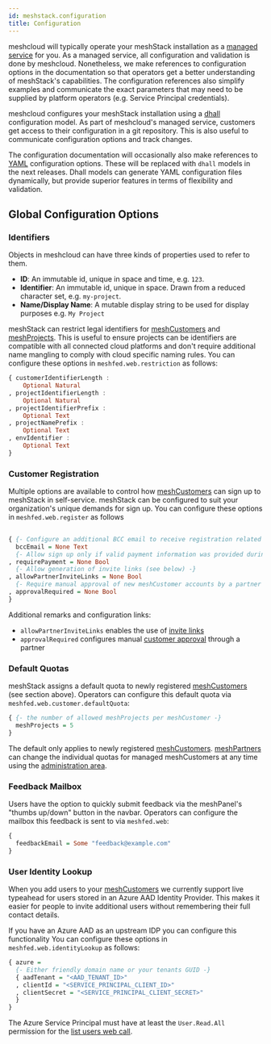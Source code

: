 ```yaml
---
id: meshstack.configuration
title: Configuration
---
```


meshcloud will typically operate your meshStack installation as a [managed service](./meshstack.managed-service.md) for you. As a managed service, all configuration and validation is done by meshcloud. Nonetheless, we make references to configuration options in the documentation so that operators get a better understanding of meshStack's capabilities. The configuration references also simplify examples and communicate the exact parameters that may need to be supplied by platform operators (e.g. Service Principal credentials).

meshcloud configures your meshStack installation using a [dhall](https://dhall-lang.org/) configuration model. As part of meshcloud's managed service, customers get access to their configuration in a git repository. This is also useful to communicate configuration options and track changes.

The configuration documentation will occasionally also make references to [YAML](https://en.wikipedia.org/wiki/YAML) configuration options. These will be replaced with `dhall` models in the next releases. Dhall models can generate YAML configuration files dynamically, but provide superior features in terms of flexibility and validation.

## Global Configuration Options

### Identifiers

Objects in meshcloud can have three kinds of properties used to refer to them.

- **ID**: An immutable id, unique in space and time, e.g. `123`.
- **Identifier**: An immutable id, unique in space. Drawn from a reduced character set, e.g. `my-project`.
- **Name/Display Name**: A mutable display string to be used for display purposes e.g. `My Project`

meshStack can restrict legal identifiers for [meshCustomers](./meshcloud.customer.md) and [meshProjects](./meshcloud.project.md). This is useful to ensure projects can be identifiers are compatible with all connected cloud platforms and don't require additional name mangling to comply with cloud specific naming rules. You can configure these options in `meshfed.web.restriction` as follows:

```haskell
{ customerIdentifierLength :
    Optional Natural
, projectIdentifierLength :
    Optional Natural
, projectIdentifierPrefix :
    Optional Text
, projectNamePrefix :
    Optional Text
, envIdentifier :
    Optional Text
}
```

### Customer Registration

Multiple options are available to control how [meshCustomers](./meshcloud.customer.md) can sign up to meshStack in
self-service. meshStack can be configured to suit your organization's unique demands for sign up. You can configure these options in `meshfed.web.register` as follows

```haskell
  
{ {- Configure an additional BCC email to receive registration related email notifications (e.g. a group inbox) -}
  bccEmail = None Text
  {- Allow sign up only if valid payment information was provided during registration  -}
, requirePayment = None Bool
  {- Allow generation of invite links (see below) -}
, allowPartnerInviteLinks = None Bool
  {- Require manual approval of new meshCustomer accounts by a partner before they can use cloud resources -}
, approvalRequired = None Bool
}
```

Additional remarks and configuration links:

- `allowPartnerInviteLinks` enables the use of [invite links](administration.customers.md#invite-customer-via-link)
- `approvalRequired` configures manual [customer approval](./administration.customers.md#approve-customer) through a partner

### Default Quotas

meshStack assigns a default quota to newly registered [meshCustomers](./meshcloud.customer.md) (see section above). Operators can configure this default quota via `meshfed.web.customer.defaultQuota`:

```haskell
{ {- the number of allowed meshProjects per meshCustomer -}
  meshProjects = 5
}
```

The default only applies to newly registered [meshCustomers](./meshcloud.customer.md). [meshPartners](./administration.index.md) can change the individual quotas for managed meshCustomers at any time using the [administration area](administration.customers.md#customer-quota-management).

### Feedback Mailbox

Users have the option to quickly submit feedback via the meshPanel's "thumbs up/down" button in the navbar.
Operators can configure the mailbox this feedback is sent to via `meshfed.web`:

```haskell
{
  feedbackEmail = Some "feedback@example.com"
}
```

### User Identity Lookup

When you add users to your [meshCustomers](./meshcloud.customer.md) we currently support live typeahead for users stored in an Azure AAD Identity Provider. This makes it easier for people to invite additional users without remembering their full contact details.

If you have an Azure AAD as an upstream IDP you can configure this functionality You can configure these options in `meshfed.web.identityLookup` as follows:

```haskell
{ azure =
  {- Either friendly domain name or your tenants GUID -}
  { aadTenant = "<AAD_TENANT_ID>"
  , clientId = "<SERVICE_PRINCIPAL_CLIENT_ID>"
  , clientSecret = "<SERVICE_PRINCIPAL_CLIENT_SECRET>"
  }
}
```

The Azure Service Principal must have at least the `User.Read.All` permission for the [list users web call](https://docs.microsoft.com/en-us/graph/api/user-list?view=graph-rest-1.0&tabs=http#permissions).
